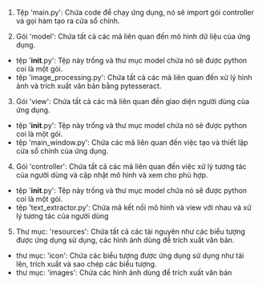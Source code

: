 1. Tệp 'main.py': Chứa code để chạy ứng dụng, nó sẽ import gói controller và gọi hàm tạo ra cửa sổ chính.

2. Gói 'model': Chứa tất cả các mã liên quan đến mô hình dữ liệu của ứng dụng.
 - tệp '__init__.py': Tệp này trống và thư mục model chứa nó sẽ được python coi là một gói.
 - tệp 'image_processing.py': Chứa tất cả các mã liên quan đến xử lý hình ảnh và trích xuất văn bản bằng pytesseract.

3. Gói 'view': Chứa tất cả các mã liên quan đến giao diện người dùng của ứng dụng.
- tệp '__init__.py': Tệp này trống và thư mục model chứa nó sẽ được python coi là một gói.
- tệp 'main_window.py': Chứa các mã liên quan đến việc tạo và thiết lập cửa sổ chính của ứng dụng.

4. Gói 'controller': Chứa tất cả các mã liên quan đến việc xử lý tương tác của người dùng và cập nhật mô hình và xem cho phù hợp.
- tệp '__init__.py': Tệp này trống và thư mục model chứa nó sẽ được python coi là một gói.
- tệp 'text_extractor.py': Chứa mã kết nối mô hình và view với nhau và xử lý tương tác của người dùng

5. Thư mục: 'resources': Chứa tất cả các tài nguyên như các biểu tượng được ứng dụng sử dụng, các hình ảnh dùng để trích xuất văn bản.
- thư mục: 'icon': Chứa các biểu tượng được ứng dụng sử dụng như tải lên, trích xuất và sao chép các biểu tượng.
- thư mục: 'images': Chứa các hình ảnh dùng để trích xuất văn bản